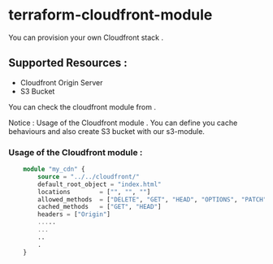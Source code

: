 # terraform-cloudfront-module

You can provision your own Cloudfront stack .

## Supported Resources : 
* Cloudfront Origin Server
* S3 Bucket

You can check the cloudfront module from <a href="/main.tf"></a> . 

Notice : Usage of the Cloudfront module . You can define you cache behaviours and also create S3 bucket with our s3-module.

### Usage of the Cloudfront module : 

```terraform
    module "my_cdn" {
        source = "../../cloudfront/"
        default_root_object = "index.html"
        locations        = ["", "", ""]
        allowed_methods  = ["DELETE", "GET", "HEAD", "OPTIONS", "PATCH", "POST", "PUT"]
        cached_methods   = ["GET", "HEAD"]
        headers = ["Origin"]
        .....
        ...
        ..
        .
    }
```